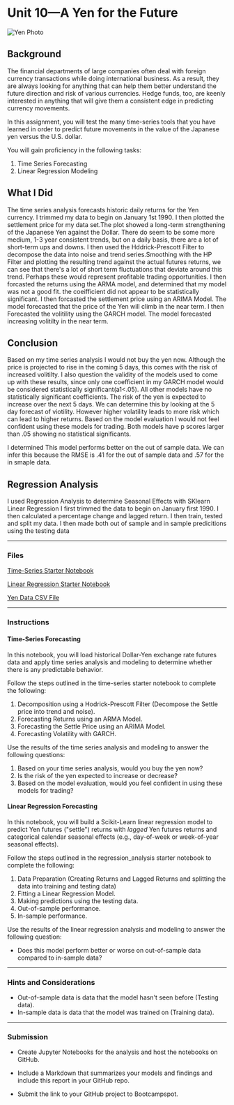 # Unit 10—A Yen for the Future

![Yen Photo](Images/unit-10-readme-photo.png)

## Background

The financial departments of large companies often deal with foreign currency transactions while doing international business. As a result, they are always looking for anything that can help them better understand the future direction and risk of various currencies. Hedge funds, too, are keenly interested in anything that will give them a consistent edge in predicting currency movements.

In this assignment, you will test the many time-series tools that you have learned in order to predict future movements in the value of the Japanese yen versus the U.S. dollar.

You will gain proficiency in the following tasks:

1. Time Series Forecasting
2. Linear Regression Modeling

## What I Did
The time series analysis forecasts historic daily returns for the Yen currency. I trimmed my data to begin on January 1st 1990. I then plotted the settlement price for my data set.The plot showed a long-term strengthening of the Japanese Yen against the Dollar. There do seem to be some more medium, 1-3 year consistent trends, but on a daily basis, there are a lot of short-term ups and downs. I then used the Hddrick-Prescott Filter to decompose the data into noise and trend series.Smoothing with the HP Filter and plotting the resulting trend against the actual futures returns, we can see that there's a lot of short term fluctuations that deviate around this trend. Perhaps these would represent profitable trading opportunities. I then forcasted the returns using the ARMA model, and determined that my model was not a good fit. the coeifficient did not appear to be statistically significant. I then forcasted the settlement price using an ARIMA Model. The model forecasted that the price of the Yen will climb in the near term. I then Forecasted the volitility using the GARCH model. The model forecasted increasing volitilty in the near term.

## Conclusion
Based on my time series analysis I would not buy the yen now. Although the price is projected to rise in the coming 5 days, this comes with the risk of increased volitilty. I also question the validity of the models used to come up with these results, since only one coefficient in my GARCH model would be considered statistically significant(a1<.05). All other models have no statistically significant coefficients. The risk of the yen is expected to increase over the next 5 days. We can determine this by looking at the 5 day forecast of viotility. However higher volatility leads to more risk which can lead to higher returns. Based on the model evaluation I would not feel confident using these models for trading. Both models have p scores larger than .05 showing no statistical significants.

I determined This model performs better on the out of sample data. We can infer this because the RMSE is .41 for the out of sample data and .57 for the in smaple data.

## Regression Analysis
I used Regression Analysis to determine Seasonal Effects with SKlearn Linear Regression I first trimmed the data to begin on January first 1990. I then calculated a percentage change and lagged return. I then train, tested and split my data. I then made both out of sample and in sample predicitions using the testing data

- - -

### Files

[Time-Series Starter Notebook](Starter_Code/time_series_analysis.ipynb)

[Linear Regression Starter Notebook](Starter_Code/regression_analysis.ipynb)

[Yen Data CSV File](Starter_Code/yen.csv)

- - -

### Instructions

#### Time-Series Forecasting

In this notebook, you will load historical Dollar-Yen exchange rate futures data and apply time series analysis and modeling to determine whether there is any predictable behavior.

Follow the steps outlined in the time-series starter notebook to complete the following:

1. Decomposition using a Hodrick-Prescott Filter (Decompose the Settle price into trend and noise).
2. Forecasting Returns using an ARMA Model.
3. Forecasting the Settle Price using an ARIMA Model.
4. Forecasting Volatility with GARCH.

Use the results of the time series analysis and modeling to answer the following questions:

1. Based on your time series analysis, would you buy the yen now?
2. Is the risk of the yen expected to increase or decrease?
3. Based on the model evaluation, would you feel confident in using these models for trading?


#### Linear Regression Forecasting

In this notebook, you will build a Scikit-Learn linear regression model to predict Yen futures ("settle") returns with *lagged* Yen futures returns and categorical calendar seasonal effects (e.g., day-of-week or week-of-year seasonal effects).

Follow the steps outlined in the regression_analysis starter notebook to complete the following:

1. Data Preparation (Creating Returns and Lagged Returns and splitting the data into training and testing data)
2. Fitting a Linear Regression Model.
3. Making predictions using the testing data.
4. Out-of-sample performance.
5. In-sample performance.

Use the results of the linear regression analysis and modeling to answer the following question:

* Does this model perform better or worse on out-of-sample data compared to in-sample data?

- - -

### Hints and Considerations

* Out-of-sample data is data that the model hasn't seen before (Testing data).
* In-sample data is data that the model was trained on (Training data).

- - -

### Submission

* Create Jupyter Notebooks for the analysis and host the notebooks on GitHub.

* Include a Markdown that summarizes your models and findings and include this report in your GitHub repo.

* Submit the link to your GitHub project to Bootcampspot.
